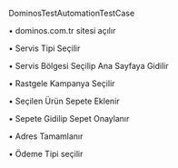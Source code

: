 DominosTestAutomationTestCase

•	dominos.com.tr sitesi açılır

•	Servis Tipi Seçilir

•	Servis Bölgesi Seçilip Ana Sayfaya Gidilir

•	Rastgele Kampanya Seçilir

•	Seçilen Ürün Sepete Eklenir

•	Sepete Gidilip Sepet Onaylanır

•	Adres Tamamlanır

•	Ödeme Tipi seçilir



